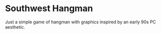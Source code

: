 # Southwest Hangman

Just a simple game of hangman with graphics inspired by an early 90s PC aesthetic.


